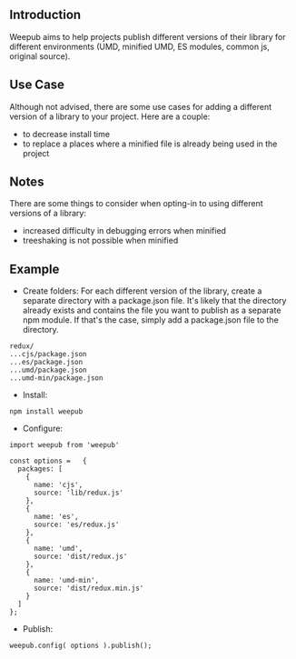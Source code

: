 ## Introduction

Weepub aims to help projects publish different versions of their library for different environments (UMD, minified UMD, ES modules, common js, original source).  

## Use Case

Although not advised, there are some use cases for adding a different version of a library to your project.  Here are a couple:
  - to decrease install time
  - to replace a places where a minified file is already being used in the project

## Notes

There are some things to consider when opting-in to using different versions of a library:
  - increased difficulty in debugging errors when minified
  - treeshaking is not possible when minified

## Example

- Create folders:
For each different version of the library, create a separate directory with a package.json file.  It's likely that the directory already exists and contains the file you want to publish as a separate npm module.  If that's the case, simply add a package.json file to the directory.
```
redux/
...cjs/package.json
...es/package.json
...umd/package.json
...umd-min/package.json
```

- Install:
```
npm install weepub
```

- Configure:
```
import weepub from 'weepub'

const options =   {
  packages: [
    {
      name: 'cjs',
      source: 'lib/redux.js'
    },
    {
      name: 'es',
      source: 'es/redux.js'
    },
    {
      name: 'umd',
      source: 'dist/redux.js'
    },
    {
      name: 'umd-min',
      source: 'dist/redux.min.js'
    }
  ]
};
```

- Publish:
```
weepub.config( options ).publish();
```
